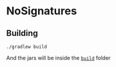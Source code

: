 # NoSignatures

## Building
```shell
./gradlew build
```
And the jars will be inside the [`build`](build) folder